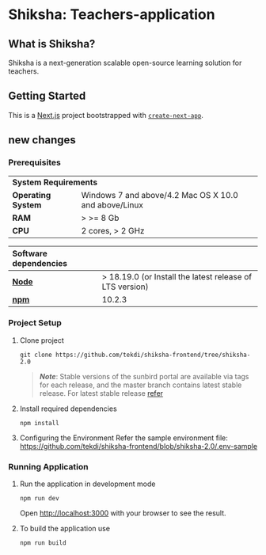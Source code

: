 # Shiksha: Teachers-application

## What is Shiksha?

Shiksha is a next-generation scalable open-source learning solution for teachers.

## Getting Started

This is a [Next.js](https://nextjs.org/) project bootstrapped with [`create-next-app`](https://github.com/vercel/next.js/tree/canary/packages/create-next-app).

## new changes

### Prerequisites

  <table>
  <tr>
    <td colspan="2"><b>System Requirements</b></td>
  </tr>
  <tr>
    <td><b>Operating System</b></td>
    <td>Windows 7 and above/4.2 Mac OS X 10.0 and above/Linux</td>
  </tr>
  <tr>
    <td><b>RAM</b></td>
    <td>> >= 8 Gb</td>
  </tr>
  <tr>
    <td><b>CPU</b></td>
    <td>2 cores, > 2 GHz</td>
  </tr>
</table>

| Software dependencies                                                                             |                                                          |
| :------------------------------------------------------------------------------------------------ | -------------------------------------------------------- |
| **[Node](https://nodejs.org/en/download/)**                                                       | > 18.19.0 (or Install the latest release of LTS version) |
| **[npm](https://nodejs.org/en/learn/getting-started/an-introduction-to-the-npm-package-manager)** | 10.2.3                                                   |

### Project Setup

1. Clone project

   ```console
   git clone https://github.com/tekdi/shiksha-frontend/tree/shiksha-2.0
   ```

   > **_Note_**: Stable versions of the sunbird portal are available via tags for each release, and the master branch contains latest stable release. For latest stable release [refer](https://github.com/Sunbird-Ed/SunbirdEd-portal/branches)

2. Install required dependencies
   ```console
   npm install
   ```
3. Configuring the Environment
   Refer the sample environment file: https://github.com/tekdi/shiksha-frontend/blob/shiksha-2.0/.env-sample

### Running Application

1. Run the application in development mode

   ```console
   npm run dev
   ```

   Open [http://localhost:3000](http://localhost:3000) with your browser to see the result.

2. To build the application use
   ```console
   npm run build
   ```
